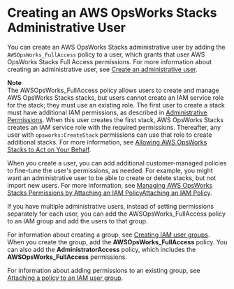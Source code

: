 # Creating an AWS OpsWorks Stacks Administrative User<a name="opsworks-security-users-manage-admin"></a>

You can create an AWS OpsWorks Stacks administrative user by adding the `AWSOpsWorks_FullAccess` policy to a user, which grants that user AWS OpsWorks Stacks Full Access permissions\. For more information about creating an administrative user, see [Create an administrative user](https://docs.aws.amazon.com/IAM/latest/UserGuide/getting-set-up.html#create-an-admin)\.

**Note**  
The AWSOpsWorks\_FullAccess policy allows users to create and manage AWS OpsWorks Stacks stacks, but users cannot create an IAM service role for the stack; they must use an existing role\. The first user to create a stack must have additional IAM permissions, as described in [ Administrative Permissions](opsworks-security-users-examples.md#opsworks-security-users-examples-admin)\. When this user creates the first stack, AWS OpsWorks Stacks creates an IAM service role with the required permissions\. Thereafter, any user with `opsworks:CreateStack` permissions can use that role to create additional stacks\. For more information, see [Allowing AWS OpsWorks Stacks to Act on Your Behalf](opsworks-security-servicerole.md)\.

When you create a user, you can add additional customer\-managed policies to fine\-tune the user's permissions, as needed\. For example, you might want an administrative user to be able to create or delete stacks, but not import new users\. For more information, see [Managing AWS OpsWorks Stacks Permissions by Attaching an IAM PolicyAttaching an IAM Policy](opsworks-security-users-policy.md)\.

If you have multiple administrative users, instead of setting permissions separately for each user, you can add the AWSOpsWorks\_FullAccess policy to an IAM group and add the users to that group\. 

For information about creating a group, see [Creating IAM user groups](https://docs.aws.amazon.com/IAM/latest/UserGuide/id_groups_create.html)\. When you create the group, add the **AWSOpsWorks\_FullAccess** policy\. You can also add the **AdministratorAccess** policy, which includes the **AWSOpsWorks\_FullAccess** permissions\.

For information about adding permissions to an existing group, see [Attaching a policy to an IAM user group](https://docs.aws.amazon.com/IAM/latest/UserGuide/id_groups_manage_attach-policy.html)\.
